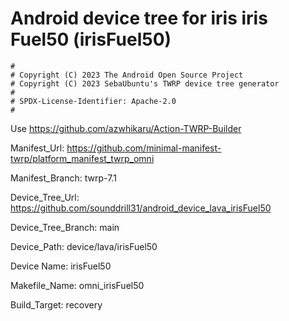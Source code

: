 # Android device tree for iris iris Fuel50 (irisFuel50)

```
#
# Copyright (C) 2023 The Android Open Source Project
# Copyright (C) 2023 SebaUbuntu's TWRP device tree generator
#
# SPDX-License-Identifier: Apache-2.0
#
```
Use https://github.com/azwhikaru/Action-TWRP-Builder

Manifest_Url: https://github.com/minimal-manifest-twrp/platform_manifest_twrp_omni

Manifest_Branch: twrp-7.1

Device_Tree_Url: https://github.com/sounddrill31/android_device_lava_irisFuel50

Device_Tree_Branch: main

Device_Path: device/lava/irisFuel50

Device Name: irisFuel50

Makefile_Name: omni_irisFuel50

Build_Target: recovery
